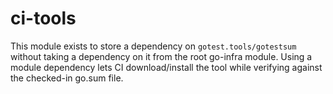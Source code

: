 # ci-tools

This module exists to store a dependency on `gotest.tools/gotestsum` without
taking a dependency on it from the root go-infra module. Using a module
dependency lets CI download/install the tool while verifying against the
checked-in go.sum file.
